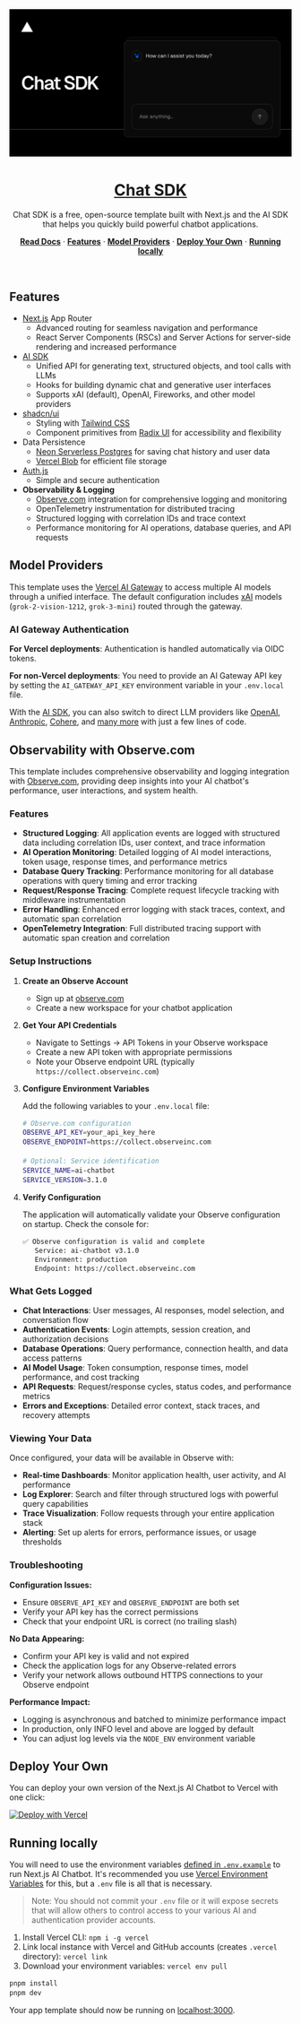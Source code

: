 <a href="https://chat.vercel.ai/">
  <img alt="Next.js 14 and App Router-ready AI chatbot." src="app/(chat)/opengraph-image.png">
  <h1 align="center">Chat SDK</h1>
</a>

<p align="center">
    Chat SDK is a free, open-source template built with Next.js and the AI SDK that helps you quickly build powerful chatbot applications.
</p>

<p align="center">
  <a href="https://chat-sdk.dev"><strong>Read Docs</strong></a> ·
  <a href="#features"><strong>Features</strong></a> ·
  <a href="#model-providers"><strong>Model Providers</strong></a> ·
  <a href="#deploy-your-own"><strong>Deploy Your Own</strong></a> ·
  <a href="#running-locally"><strong>Running locally</strong></a>
</p>
<br/>

## Features

- [Next.js](https://nextjs.org) App Router
  - Advanced routing for seamless navigation and performance
  - React Server Components (RSCs) and Server Actions for server-side rendering and increased performance
- [AI SDK](https://ai-sdk.dev/docs/introduction)
  - Unified API for generating text, structured objects, and tool calls with LLMs
  - Hooks for building dynamic chat and generative user interfaces
  - Supports xAI (default), OpenAI, Fireworks, and other model providers
- [shadcn/ui](https://ui.shadcn.com)
  - Styling with [Tailwind CSS](https://tailwindcss.com)
  - Component primitives from [Radix UI](https://radix-ui.com) for accessibility and flexibility
- Data Persistence
  - [Neon Serverless Postgres](https://vercel.com/marketplace/neon) for saving chat history and user data
  - [Vercel Blob](https://vercel.com/storage/blob) for efficient file storage
- [Auth.js](https://authjs.dev)
  - Simple and secure authentication
- **Observability & Logging**
  - [Observe.com](https://observe.com) integration for comprehensive logging and monitoring
  - OpenTelemetry instrumentation for distributed tracing
  - Structured logging with correlation IDs and trace context
  - Performance monitoring for AI operations, database queries, and API requests

## Model Providers

This template uses the [Vercel AI Gateway](https://vercel.com/docs/ai-gateway) to access multiple AI models through a unified interface. The default configuration includes [xAI](https://x.ai) models (`grok-2-vision-1212`, `grok-3-mini`) routed through the gateway.

### AI Gateway Authentication

**For Vercel deployments**: Authentication is handled automatically via OIDC tokens.

**For non-Vercel deployments**: You need to provide an AI Gateway API key by setting the `AI_GATEWAY_API_KEY` environment variable in your `.env.local` file.

With the [AI SDK](https://ai-sdk.dev/docs/introduction), you can also switch to direct LLM providers like [OpenAI](https://openai.com), [Anthropic](https://anthropic.com), [Cohere](https://cohere.com/), and [many more](https://ai-sdk.dev/providers/ai-sdk-providers) with just a few lines of code.

## Observability with Observe.com

This template includes comprehensive observability and logging integration with [Observe.com](https://observe.com), providing deep insights into your AI chatbot's performance, user interactions, and system health.

### Features

- **Structured Logging**: All application events are logged with structured data including correlation IDs, user context, and trace information
- **AI Operation Monitoring**: Detailed logging of AI model interactions, token usage, response times, and performance metrics
- **Database Query Tracking**: Performance monitoring for all database operations with query timing and error tracking
- **Request/Response Tracing**: Complete request lifecycle tracking with middleware instrumentation
- **Error Handling**: Enhanced error logging with stack traces, context, and automatic span correlation
- **OpenTelemetry Integration**: Full distributed tracing support with automatic span creation and correlation

### Setup Instructions

1. **Create an Observe Account**
   - Sign up at [observe.com](https://observe.com)
   - Create a new workspace for your chatbot application

2. **Get Your API Credentials**
   - Navigate to Settings → API Tokens in your Observe workspace
   - Create a new API token with appropriate permissions
   - Note your Observe endpoint URL (typically `https://collect.observeinc.com`)

3. **Configure Environment Variables**

   Add the following variables to your `.env.local` file:

   ```bash
   # Observe.com configuration
   OBSERVE_API_KEY=your_api_key_here
   OBSERVE_ENDPOINT=https://collect.observeinc.com

   # Optional: Service identification
   SERVICE_NAME=ai-chatbot
   SERVICE_VERSION=3.1.0
   ```

4. **Verify Configuration**

   The application will automatically validate your Observe configuration on startup. Check the console for:

   ```
   ✅ Observe configuration is valid and complete
      Service: ai-chatbot v3.1.0
      Environment: production
      Endpoint: https://collect.observeinc.com
   ```

### What Gets Logged

- **Chat Interactions**: User messages, AI responses, model selection, and conversation flow
- **Authentication Events**: Login attempts, session creation, and authorization decisions
- **Database Operations**: Query performance, connection health, and data access patterns
- **AI Model Usage**: Token consumption, response times, model performance, and cost tracking
- **API Requests**: Request/response cycles, status codes, and performance metrics
- **Errors and Exceptions**: Detailed error context, stack traces, and recovery attempts

### Viewing Your Data

Once configured, your data will be available in Observe with:

- **Real-time Dashboards**: Monitor application health, user activity, and AI performance
- **Log Explorer**: Search and filter through structured logs with powerful query capabilities
- **Trace Visualization**: Follow requests through your entire application stack
- **Alerting**: Set up alerts for errors, performance issues, or usage thresholds

### Troubleshooting

**Configuration Issues:**
- Ensure `OBSERVE_API_KEY` and `OBSERVE_ENDPOINT` are both set
- Verify your API key has the correct permissions
- Check that your endpoint URL is correct (no trailing slash)

**No Data Appearing:**
- Confirm your API key is valid and not expired
- Check the application logs for any Observe-related errors
- Verify your network allows outbound HTTPS connections to your Observe endpoint

**Performance Impact:**
- Logging is asynchronous and batched to minimize performance impact
- In production, only INFO level and above are logged by default
- You can adjust log levels via the `NODE_ENV` environment variable

## Deploy Your Own

You can deploy your own version of the Next.js AI Chatbot to Vercel with one click:

[![Deploy with Vercel](https://vercel.com/button)](https://vercel.com/templates/next.js/nextjs-ai-chatbot)

## Running locally

You will need to use the environment variables [defined in `.env.example`](.env.example) to run Next.js AI Chatbot. It's recommended you use [Vercel Environment Variables](https://vercel.com/docs/projects/environment-variables) for this, but a `.env` file is all that is necessary.

> Note: You should not commit your `.env` file or it will expose secrets that will allow others to control access to your various AI and authentication provider accounts.

1. Install Vercel CLI: `npm i -g vercel`
2. Link local instance with Vercel and GitHub accounts (creates `.vercel` directory): `vercel link`
3. Download your environment variables: `vercel env pull`

```bash
pnpm install
pnpm dev
```

Your app template should now be running on [localhost:3000](http://localhost:3000).
